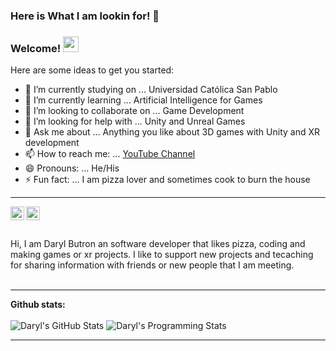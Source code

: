 ### Here is What I am lookin for! 👋
### Welcome! <img src="https://i.imgur.com/QYjhVX7.gif" width="25px">

<!--
**dabc312GitHub/dabc312GitHub** is a ✨ _special_ ✨ repository because its `README.md` (this file) appears on your GitHub profile.
-->

Here are some ideas to get you started:

- 🔭 I’m currently studying on ... Universidad Católica San Pablo
- 🌱 I’m currently learning ... Artificial Intelligence for Games
- 👯 I’m looking to collaborate on ... Game Development
- 🤔 I’m looking for help with ... Unity and Unreal Games
- 💬 Ask me about ... Anything you like about 3D games with Unity and XR development
- 📫 How to reach me: ... [YouTube Channel](https://www.youtube.com/channel/UClPiwfkn7mb__Hxu1jDhclg)
- 😄 Pronouns: ... He/His
- ⚡ Fun fact: ... I am pizza lover and sometimes cook to burn the house

----
<!--
<a href="https://discord.gg/QMWFcH3R">
  <img align="left" alt="Rafael's Discord" width="22px" src="https://raw.githubusercontent.com/peterthehan/peterthehan/master/assets/discord.svg" />
</a>
<a href="https://twitter.com/rafxar">
  <img align="left" alt="rafxar | Twitter" width="22px" src="https://raw.githubusercontent.com/peterthehan/peterthehan/master/assets/twitter.svg" />
</a>
-->
<a href="https://www.linkedin.com/in/daryl-anthony-butron-cuayla-69bb17214/">
  <img align="left" alt="Daryl's LinkedIN" width="22px" src="https://raw.githubusercontent.com/linnovate/root-me/refs/heads/master/src/images/icons/linkedin.ico" />
</a>
<!--
<a href="https://www.twitch.tv/rafxar/">
  <img align="left" alt="Daryl's Twitch" width="22px" src="https://github.com/get-icon/geticon/blob/master/icons/twitch.svg" />
</a>
-->
<a href="https://www.youtube.com/channel/UClPiwfkn7mb__Hxu1jDhclg/featured">
  <img align="left" alt="Daryl's Yt" width="22px" src="https://github.com/get-icon/geticon/blob/master/icons/youtube.svg" />
</a>
<!--
<a href="https://www.instagram.com/rafxar/">
  <img align="left" alt="Daryl's Instagram" width="22px" src="https://github.com/get-icon/geticon/blob/master/icons/instagram-icon.svg" />
</a>
-->
  <br/>
  <br/>
  <br/>
  Hi, I am Daryl Butron an software developer that likes pizza, coding and making games or xr projects. I like to support new projects and tecaching for sharing information with friends or new people that I am meeting.
  <br/>
  <br/>

----

**Github stats:**
  <br/>
  <br/>
![Daryl's GitHub Stats](https://github-readme-stats.vercel.app/api?username=dabc312GitHub&show_icons=true&theme=radical&count_private=true&hide_title=true&hide_border=true&include_all_commits=true)
![Daryl's Programming Stats](https://github-readme-stats-eight-theta.vercel.app/api/top-langs/?username=dabc312GitHub&layout=compact&langs_count=8&theme=radical&hide_title=true&hide_border=true)

----
